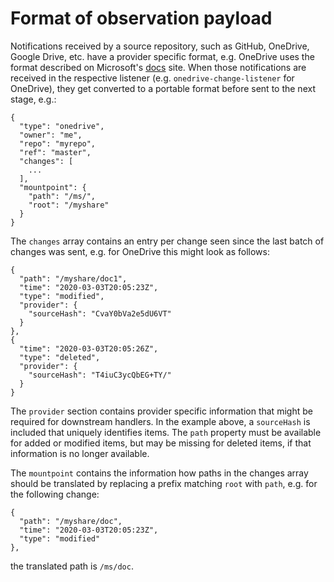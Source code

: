 # Format of observation payload

Notifications received by a source repository, such as GitHub, OneDrive, Google Drive, etc. have a provider specific format, e.g. OneDrive uses the format described on Microsoft's [docs](https://docs.microsoft.com/en-us/graph/api/driveitem-delta?view=graph-rest-1.0&tabs=http) site. When those notifications are received in the respective listener (e.g. `onedrive-change-listener` for OneDrive), they get converted to a portable format before sent to the next stage, e.g.:

```
{
  "type": "onedrive",
  "owner": "me",
  "repo": "myrepo",
  "ref": "master",
  "changes": [
    ...
  ],
  "mountpoint": {
    "path": "/ms/",
    "root": "/myshare"
  }
}
```
The `changes` array contains an entry per change seen since the last batch of changes was sent, e.g. for OneDrive this might look as follows:

```
{
  "path": "/myshare/doc1",
  "time": "2020-03-03T20:05:23Z",
  "type": "modified",
  "provider": {
    "sourceHash": "CvaY0bVa2e5dU6VT"
  }
},
{
  "time": "2020-03-03T20:05:26Z",
  "type": "deleted",
  "provider": {
    "sourceHash": "T4iuC3ycQbEG+TY/"
  }
}
```

The `provider` section contains provider specific information that might be required for downstream handlers. In the
example above, a `sourceHash` is included that uniquely identifies items. The `path` property must be available for
added or modified items, but may be missing for deleted items, if that information is no longer available.

The `mountpoint` contains the information how paths in the changes array should be translated by replacing a prefix matching `root` with `path`, e.g. for the following change:
```
{
  "path": "/myshare/doc",
  "time": "2020-03-03T20:05:23Z",
  "type": "modified"
},
```
the translated path is `/ms/doc`.